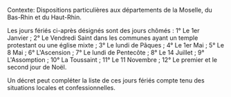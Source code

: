 Contexte: Dispositions particulières aux départements de la Moselle, du Bas-Rhin et du Haut-Rhin.

Les jours fériés ci-après désignés sont des jours chômés : 1° Le 1er Janvier ; 2° Le Vendredi Saint dans les communes ayant un temple protestant ou une église mixte ; 3° Le lundi de Pâques ; 4° Le 1er Mai ; 5° Le 8 Mai ; 6° L'Ascension ; 7° Le lundi de Pentecôte ; 8° Le 14 Juillet ; 9° L'Assomption ; 10° La Toussaint ; 11° Le 11 Novembre ; 12° Le premier et le second jour de Noël.

Un décret peut compléter la liste de ces jours fériés compte tenu des situations locales et confessionnelles.